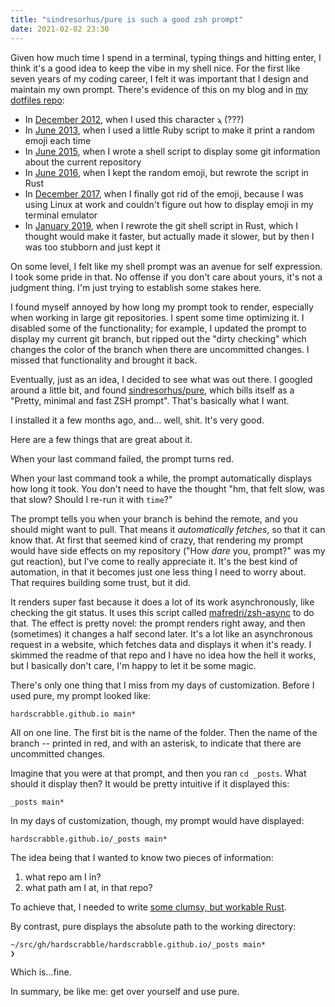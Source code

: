 ```yaml
---
title: "sindresorhus/pure is such a good zsh prompt"
date: 2021-02-02 23:30
---
```


Given how much time I spend in a terminal, typing things and hitting enter, I think it's a good idea to keep the vibe in my shell nice.
For the first like seven years of my coding career, I felt it was important that I design and maintain my own prompt.
There's evidence of this on my blog and in [my dotfiles repo](https://github.com/maxjacobson/dotfiles):

* In [December 2012](/2013/devblog/), when I used this character `ϡ` (???)
* In [June 2013](/2013/random-emoji-in-prompt/), when I used a little Ruby script to make it print a random emoji each time
* In [June 2015](https://github.com/maxjacobson/dotfiles/commit/86aa053847a037ea744cbf0bd80cdac1e1d79e90#diff-cb1e1ddc588b47fb67481acd89fdf355fb8a5848b703c55dc4e8fe9bdf75146f), when I wrote a shell script to display some git information about the current repository
* In [June 2016](/2016/the-first-useful-thing-i-wrote-in-rust/), when I kept the random emoji, but rewrote the script in Rust
* In [December 2017](https://github.com/maxjacobson/dotfiles/commit/822a93f83e1e2f5ccb0c1e3a300226e9727108ac#diff-cf07194ee232eb531e15f690000d19846dea69cf05504782658afcfacb9228a2), when I finally got rid of the emoji, because I was using Linux at work and couldn't figure out how to display emoji in my terminal emulator
* In [January 2019](https://github.com/maxjacobson/dotfiles/commit/62768389b2c4d34155bef47a4a6fe2dbff8a15ef#diff-cf07194ee232eb531e15f690000d19846dea69cf05504782658afcfacb9228a2), when I rewrote the git shell script in Rust, which I thought would make it faster, but actually made it slower, but by then I was too stubborn and just kept it

On some level, I felt like my shell prompt was an avenue for self expression.
I took some pride in that.
No offense if you don't care about yours, it's not a judgment thing.
I'm just trying to establish some stakes here.

I found myself annoyed by how long my prompt took to render, especially when working in large git repositories.
I spent some time optimizing it.
I disabled some of the functionality; for example, I updated the prompt to display my current git branch, but ripped out the "dirty checking" which changes the color of the branch when there are uncommitted changes.
I missed that functionality and brought it back.

Eventually, just as an idea, I decided to see what was out there.
I googled around a little bit, and found [sindresorhus/pure](https://github.com/sindresorhus/pure), which bills itself as a "Pretty, minimal and fast ZSH prompt".
That's basically what I want.

I installed it a few months ago, and... well, shit.
It's very good.

Here are a few things that are great about it.

When your last command failed, the prompt turns red.

When your last command took a while, the prompt automatically displays how long it took.
You don't need to have the thought "hm, that felt slow, was that slow? Should I re-run it with `time`?"


The prompt tells you when your branch is behind the remote, and you should might want to pull.
That means it _automatically fetches_, so that it can know that.
At first that seemed kind of crazy, that rendering my prompt would have side effects on my repository ("How _dare_ you, prompt?" was my gut reaction), but I've come to really appreciate it.
It's the best kind of automation, in that it becomes just one less thing I need to worry about.
That requires building some trust, but it did.

It renders super fast because it does a lot of its work asynchronously, like checking the git status.
It uses this script called [mafredri/zsh-async](https://github.com/mafredri/zsh-async) to do that.
The effect is pretty novel: the prompt renders right away, and then (sometimes) it changes a half second later.
It's a lot like an asynchronous request in a website, which fetches data and displays it when it's ready.
I skimmed the readme of that repo and I have no idea how the hell it works, but I basically don't care, I'm happy to let it be some magic.

There's only one thing that I miss from my days of customization.
Before I used pure, my prompt looked like:

```
hardscrabble.github.io main*
```

All on one line.
The first bit is the name of the folder.
Then the name of the branch -- printed in red, and with an asterisk, to indicate that there are uncommitted changes.

Imagine that you were at that prompt, and then you ran `cd _posts`.
What should it display then?
It would be pretty intuitive if it displayed this:

```
_posts main*
```

In my days of customization, though, my prompt would have displayed:

```
hardscrabble.github.io/_posts main*
```

The idea being that I wanted to know two pieces of information:

1. what repo am I in?
2. what path am I at, in that repo?

To achieve that, I needed to write [some clumsy, but workable Rust](https://github.com/maxjacobson/my-fancy-zsh-git-prompt/blob/cd0940a3f6110a5487388f52daba3a73fbbf68f2/src/main.rs#L95-L99).

By contrast, pure displays the absolute path to the working directory:

```
~/src/gh/hardscrabble/hardscrabble.github.io/_posts main*
❯
```

Which is...fine.

In summary, be like me: get over yourself and use pure.
